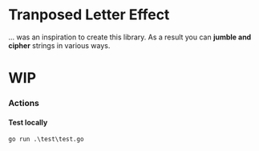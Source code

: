 # Tranposed Letter Effect 

... was an inspiration to create this library.
As a result you can **jumble and cipher** strings in various ways.

# WIP

### Actions


#### Test locally

`go run .\test\test.go`